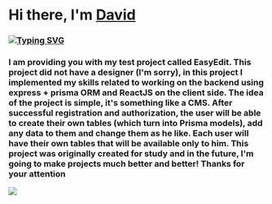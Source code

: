 # Hi there, I'm [David](https://www.linkedin.com/in/dshamsani/)
### [![Typing SVG](https://readme-typing-svg.herokuapp.com?color=%2336BCF7&lines=Computer+science+student)](https://git.io/typing-svg)

### I am providing you with my test project called EasyEdit. This project did not have a designer (I'm sorry), in this project I implemented my skills related to working on the backend using express + prisma ORM and ReactJS on the client side. The idea of the project is simple, it's something like a CMS. After successful registration and authorization, the user will be able to create their own tables (which turn into Prisma models), add any data to them and change them as he like. Each user will have their own tables that will be available only to him. This project was originally created for study and in the future, I'm going to make projects much better and better! Thanks for your attention


![](https://github.com/blackcater/blackcater/raw/main/images/Hi.gif) 
